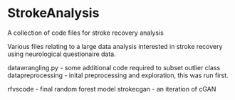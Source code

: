 # StrokeAnalysis
A collection of code files for stroke recovery analysis

Various files relating to a large data analysis interested in stroke recovery using neurological questionaire data. 

datawrangling.py - some additional code required to subset outlier class
datapreprocessing - inital preprocessing and exploration, this was run first. 

rfvscode - final random forest model 
strokecgan - an iteration of cGAN
